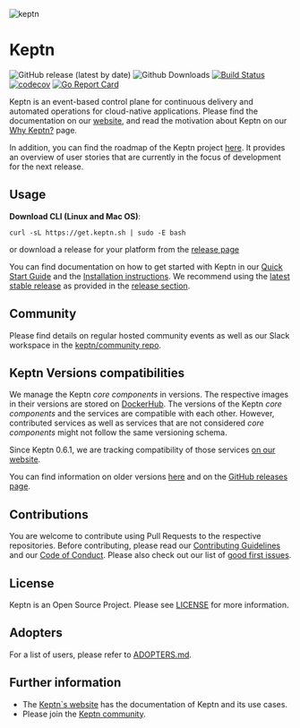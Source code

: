 ![keptn](./assets/keptn.png)

# Keptn
![GitHub release (latest by date)](https://img.shields.io/github/v/release/keptn/keptn)
![Github Downloads](https://img.shields.io/github/downloads/keptn/keptn/total?logo=github&logoColor=white)
[![Build Status](https://travis-ci.org/keptn/keptn.svg?branch=master)](https://travis-ci.org/keptn/keptn)
[![codecov](https://codecov.io/gh/keptn/keptn/branch/master/graph/badge.svg)](https://codecov.io/gh/keptn/keptn)
[![Go Report Card](https://goreportcard.com/badge/github.com/keptn/keptn)](https://goreportcard.com/report/github.com/keptn/keptn)

Keptn is an event-based control plane for continuous delivery and automated operations for cloud-native applications. 
Please find the documentation on our [website](https://keptn.sh), and read the motivation about Keptn on our 
[Why Keptn?](https://keptn.sh/why-keptn/) page.

In addition, you can find the roadmap of the Keptn project [here](https://github.com/orgs/keptn/projects/1). It provides 
an overview of user stories that are currently in the focus of development for the next release.

## Usage

**Download CLI (Linux and Mac OS)**:
```console
curl -sL https://get.keptn.sh | sudo -E bash
```
or download a release for your platform from the [release page](https://github.com/keptn/keptn/releases)

You can find documentation on how to get started with Keptn in our [Quick Start Guide](https://keptn.sh/docs/quickstart/) and the [Installation instructions](https://keptn.sh/docs/0.6.0/installation/setup-keptn/). 
We recommend using the [latest stable release](https://github.com/keptn/keptn/releases) as provided in the [release section](https://github.com/keptn/keptn/releases).

## Community

Please find details on regular hosted community events as well as our Slack workspace in the 
[keptn/community repo](https://github.com/keptn/community).

## Keptn Versions compatibilities

We manage the Keptn *core components* in versions. The respective images in their versions are stored on [DockerHub](https://hub.docker.com/?namespace=keptn).
The versions of the Keptn *core components* and the services are compatible with each other. However, contributed services
as well as services that are not considered *core components* might not follow the same versioning schema.

Since Keptn 0.6.1, we are tracking compatibility of those services [on our website](https://keptn.sh/docs/integrations/).

You can find information on older versions 
[here](https://github.com/keptn/keptn/tree/release-0.6.0/#versions-compatibilities) and on the
 [GitHub releases page](https://github.com/keptn/keptn/releases).

## Contributions

You are welcome to contribute using Pull Requests to the respective repositories. Before contributing, please read our [Contributing Guidelines](CONTRIBUTING.md) and our [Code of Conduct](CODE_OF_CONDUCT.md).
Please also check out our list of [good first issues](https://github.com/keptn/keptn/issues?q=is%3Aopen+is%3Aissue+label%3A%22good+first+issue%22).

## License

Keptn is an Open Source Project. Please see [LICENSE](LICENSE) for more information.

## Adopters

For a list of users, please refer to [ADOPTERS.md](ADOPTERS.md).

## Further information

* The [Keptn`s website](https://keptn.sh) has the documentation of Keptn and its use cases.
* Please join the [Keptn community](https://github.com/keptn/community).
